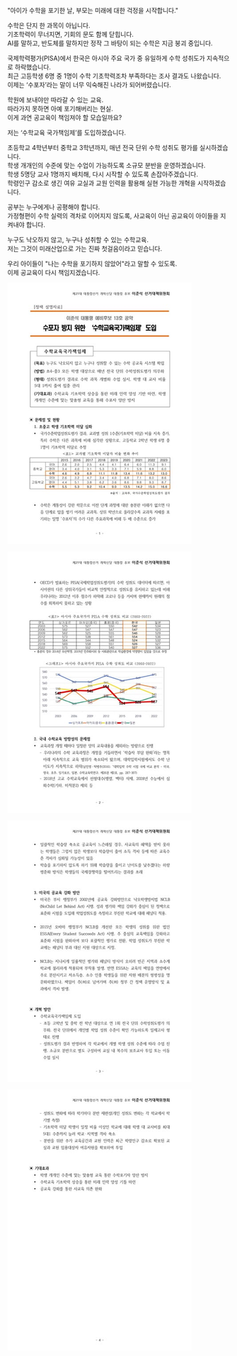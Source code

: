 "아이가 수학을 포기한 날, 부모는 미래에 대한 걱정을 시작합니다."  

수학은 단지 한 과목이 아닙니다.  
기초학력이 무너지면, 기회의 문도 함께 닫힙니다.  
AI를 말하고, 반도체를 말하지만 정작 그 바탕이 되는 수학은 지금 붕괴 중입니다.  

국제학력평가(PISA)에서 한국은 아시아 주요 국가 중 유일하게 수학 성취도가 지속적으로 하락했습니다.  
최근 고등학생 6명 중 1명이 수학 기초학력조차 부족하다는 조사 결과도 나왔습니다.  
이제는 ‘수포자’라는 말이 너무 익숙해진 나라가 되어버렸습니다.  

학원에 보내야만 따라갈 수 있는 교육.  
따라가지 못하면 아예 포기해버리는 현실.  
이게 과연 공교육이 책임져야 할 모습일까요?  

저는 ‘수학교육 국가책임제’를 도입하겠습니다.  

초등학교 4학년부터 중학교 3학년까지, 매년 전국 단위 수학 성취도 평가를 실시하겠습니다.  
학생 개개인의 수준에 맞는 수업이 가능하도록 소규모 분반을 운영하겠습니다.  
학생 5명당 교사 1명까지 배치해, 다시 시작할 수 있도록 손잡아주겠습니다.  
학령인구 감소로 생긴 여유 교실과 교원 인력을 활용해 실현 가능한 개혁을 시작하겠습니다.  

공부는 누구에게나 공평해야 합니다.  
가정형편이 수학 실력의 격차로 이어지지 않도록, 사교육이 아닌 공교육이 아이들을 지켜내야 합니다.  

누구도 낙오하지 않고, 누구나 성취할 수 있는 수학교육.  
저는 그것이 미래산업으로 가는 진짜 첫걸음이라고 믿습니다.  

우리 아이들이 "나는 수학을 포기하지 않았어"라고 말할 수 있도록.  
이제 공교육이 다시 책임지겠습니다.

![이준석_13호_공약](./../img/이준석_13호_공약_1.jpg)

![이준석_13호_공약](./../img/이준석_13호_공약_2.jpg)

![이준석_13호_공약](./../img/이준석_13호_공약_3.jpg)

![이준석_13호_공약](./../img/이준석_13호_공약_4.jpg)